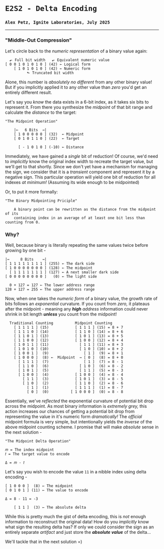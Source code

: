 # `E2S2 - Delta Encoding`
### `Alex Petz, Ignite Laboratories, July 2025`

---

### "Middle-Out Compression"
Let's circle back to the _numeric representation_ of a binary value again:

      ⬐ Full bit width   ⬐ Equivalent numeric value
    [ 0 0 1 0 1 0 1 0 ] (42) ← Logical form
        [ 1 0 1 0 1 0 ] (42) ← Numeric form
              ⬑ Truncated bit width

Alone, this number is _absolutely no different_ from any other binary value!  But if you implicitly
applied it to any other value than _zero_ you'd get an entirely different result.

Let's say you _know_ the data exists in a 6-bit index, as it takes six bits to represent it.  From there
you synthesize the _midpoint_ of that bit range and calculate the _distance_ to the target:

    "The Midpoint Operation"

        |←   6 Bits  →|
        [ 1 0 0 0 0 0 ] (32)  ← Midpoint
        [ 0 1 0 1 1 0 ] (22)  ← Target
    
          [ - 1 0 1 0 ] (-10) ← Distance

Immediately, we have gained a _single_ bit of reduction!  Of course, we'd need to _implicitly_ know
the original index width to recreate the target value, but we'll get to that shortly.  Since we don't
yet have a mechanism for managing the sign, we consider that it is a *transient* component and represent
it by a negative sign.  This particular operation will yield one bit of reduction for all indexes
_at minimum!_  (Assuming its wide enough to be midpointed)

Or, to put it more formally:

    "The Binary Midpointing Priciple"

        A binary point can be rewritten as the distance from the midpoint of its 
        containing index in an average of at least one bit less than counting from 0.

### Why?
Well, because binary is literally repeating the same values twice before growing by one bit -

    |←     8 Bits    →|
    [ 1 1 1 1 1 1 1 1 ] (255) ← The dark side
    [ 1 0 0 0 0 0 0 0 ] (128) ← The midpoint
      [ 1 1 1 1 1 1 1 ] (127) ← A next smaller dark side
    [ 0 0 0 0 0 0 0 0 ]   (0) ← The light side

      0 + 127 = 127 ← The lower address range
    128 + 127 = 255 ← The upper address range

Now, when one takes the _numeric form_ of a binary value, the growth rate of bits follows an _exponential_
curvature. If you count from _zero,_ it plateaus after the midpoint - meaning any _**high** address_ information 
could never shrink in bit length **_unless_** you count from the midpoint!

      Traditional Counting          Midpoint Counting
        [ 1 1 1 1 ] (15)            [ 1 1 1 ] (15) = 8 + 7
        [ 1 1 1 0 ] (14)            [ 1 1 0 ] (14) = 8 + 6
        [ 1 1 0 1 ] (13)            [ 1 0 1 ] (13) = 8 + 5
        [ 1 1 0 0 ] (12)            [ 1 0 0 ] (12) = 8 + 4
        [ 1 0 1 1 ] (11)              [ 1 1 ] (11) = 8 + 3
        [ 1 0 1 0 ] (10)              [ 1 0 ] (10) = 8 + 2
        [ 1 0 0 1 ]  (9)                [ 1 ]  (9) = 8 + 1
        [ 1 0 0 0 ]  (8) ←  Midpoint  → [ 0 ]  (8) = 8 + 0
          [ 1 1 1 ]  (7)                [ 1 ]  (7) = 8 - 1
          [ 1 1 0 ]  (6)              [ 1 0 ]  (6) = 8 - 2
          [ 1 0 1 ]  (5)              [ 1 1 ]  (5) = 8 - 3
          [ 1 0 0 ]  (4)            [ 1 0 0 ]  (4) = 8 - 4
            [ 1 1 ]  (3)            [ 1 0 1 ]  (3) = 8 - 5
            [ 1 0 ]  (2)            [ 1 1 0 ]  (2) = 8 - 6
              [ 1 ]  (1)            [ 1 1 1 ]  (1) = 8 - 7
              [ 0 ]  (0)          [ 1 0 0 0 ]  (0) = 8 - 8

Essentially, we've _reflected_ the exponential curvature of potential bit drop across the midpoint.  As most
binary information is _extremely grey,_ this action increases our chances of getting a potential bit drop 
from representing the value in it's numeric form _dramatically!_  The _official_ midpoint formula is very simple, but
intentionally yields the _inverse_ of the above midpoint counting scheme.  I promise that will make _absolute_
sense in the next solution -

    "The Midpoint Delta Operation"
    
    𝑚 = The index midpoint
    𝑡 = The target value to encode

    Δ = 𝑚 - 𝑡 

Let's say you wish to encode the value `11` in a nibble index using delta encoding -

    [ 1 0 0 0 ]  (8) ← The midpoint
    [ 0 1 0 1 ] (11) ← The value to encode

    Δ = 8 - 11 = -3

        [ 1 1 ]  (3) ← The absolute delta

While this is pretty much the gist of delta encoding, this is _not_ enough information to reconstruct the original
data!  How do you _implicitly_ know what sign the resulting delta has? If only we could consider the sign as an 
entirely separate _artifact_ and just store the **_absolute value_** of the delta...

We'll tackle that in the next solution =)